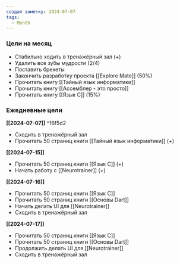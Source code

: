 ```yaml
---
создал заметку: 2024-07-07
tags:
  - Month
---
```

### Цели на месяц
- Стабильно ходить в тренажёрный зал (+)
- Удалить все зубы мудрости (2/4)
- Поставить брекеты
- Закончить разработку проекта [[Explore Mate]] (50%)
- Прочитать книгу [[Тайный язык информатики]]
- Прочитать книгу [[Ассемблер - это просто]]
- Прочитать книгу [[Язык C]] (15%)

### Ежедневные цели

**[[2024-07-07]]** ^16f5d2
- Сходить в тренажёрный зал
- Прочитать 50 страниц книги [[Тайный язык информатики]] (+)

**[[2024-07-15]]**
- Прочитать 50 страниц книги [[Язык C]] (+)
- Начать работу с [[Neurotrainer]] (+)

**[[2024-07-16]]**
- Прочитать 50 страниц книги [[Язык C]]
- Прочитать 50 страниц книги [[Основы Dart]]
- Начать делать UI для [[Neurotrainer]]
- Сходить в тренажёрный зал

**[[2024-07-17]]**
- Прочитать 50 страниц книги [[Язык C]]
- Прочитать 50 страниц книги [[Основы Dart]]
- Продолжить делать UI для [[Neurotrainer]]
- Сходить в тренажёрный зал